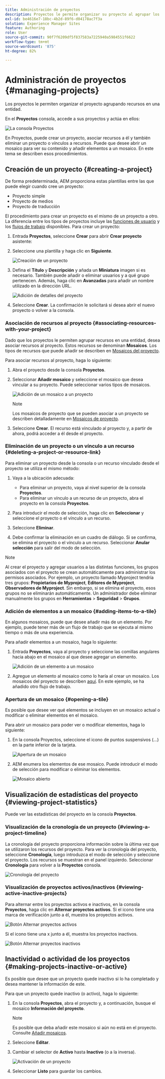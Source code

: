 ```yaml
---
title: Administración de proyectos
description: Proyectos le permite organizar su proyecto al agrupar los recursos en una entidad a la que se puede acceder y se puede administrar en la consola Proyectos
exl-id: be4616e7-18bc-4b2d-89f6-d04178ac7f3a
solution: Experience Manager Sites
feature: Authoring
role: User
source-git-commit: 90f7f6209df5f837583a7225940a5984551f6622
workflow-type: tm+mt
source-wordcount: '875'
ht-degree: 82%

---
```


# Administración de proyectos {#managing-projects}

Los proyectos le permiten organizar el proyecto agrupando recursos en una entidad.

En el **Proyectos** consola, accede a sus proyectos y actúa en ellos:

![La consola Proyectos](/help/sites-cloud/authoring/assets/projects-console.png)

En Proyectos, puede crear un proyecto, asociar recursos a él y también eliminar un proyecto o vínculos a recursos. Puede que desee abrir un mosaico para ver su contenido y añadir elementos a un mosaico. En este tema se describen esos procedimientos.

## Creación de un proyecto {#creating-a-project}

De forma predeterminada, AEM proporciona estas plantillas entre las que puede elegir cuando cree un proyecto:

* Proyecto simple
* Proyecto de medios
* Proyecto de traducción

<!-- Hiding product photoshoot via cqdoc-18072 as it is not available in Skyline.
* Product Photo Shoot Project 
-->

El procedimiento para crear un proyecto es el mismo de un proyecto a otro. La diferencia entre los tipos de proyectos incluye las [funciones de usuario](/help/sites-cloud/authoring/projects/overview.md) y los [flujos de trabajo](/help/sites-cloud/authoring/projects/workflows.md) disponibles. Para crear un proyecto:

1. Entrada **Proyectos**, seleccione **Crear** para abrir **Crear proyecto** asistente:
1. Seleccione una plantilla y haga clic en **Siguiente**.

   ![Creación de un proyecto](/help/sites-cloud/authoring/assets/projects-create.png)

1. Defina el **Título** y **Descripción** y añada un **Miniatura** imagen si es necesario. También puede añadir o eliminar usuarios y a qué grupo pertenecen. Además, haga clic en **Avanzadas** para añadir un nombre utilizado en la dirección URL.

   ![Adición de detalles del proyecto](/help/sites-cloud/authoring/assets/projects-add-team.png)

1. Seleccione **Crear**. La confirmación le solicitará si desea abrir el nuevo proyecto o volver a la consola.

### Asociación de recursos al proyecto {#associating-resources-with-your-project}

Dado que los proyectos le permiten agrupar recursos en una entidad, desea asociar recursos al proyecto. Estos recursos se denominan **Mosaicos**. Los tipos de recursos que puede añadir se describen en [Mosaicos del proyecto](/help/sites-cloud/authoring/projects/overview.md#project-tiles).

Para asociar recursos al proyecto, haga lo siguiente:

1. Abra el proyecto desde la consola **Proyectos**.
1. Seleccionar **Añadir mosaico** y seleccione el mosaico que desea vincular a su proyecto. Puede seleccionar varios tipos de mosaicos.

   ![Adición de un mosaico a un proyecto](/help/sites-cloud/authoring/assets/projects-add-tile.png)

   >[!NOTE]
   >
   >Los mosaicos de proyecto que se pueden asociar a un proyecto se describen detalladamente en [Mosaicos de proyecto](/help/sites-cloud/authoring/projects/overview.md#project-tiles).

1. Seleccione **Crear**. El recurso está vinculado al proyecto y, a partir de ahora, podrá acceder a él desde el proyecto.

### Eliminación de un proyecto o un vínculo a un recurso {#deleting-a-project-or-resource-link}

Para eliminar un proyecto desde la consola o un recurso vinculado desde el proyecto se utiliza el mismo método: 

1. Vaya a la ubicación adecuada:

   * Para eliminar un proyecto, vaya al nivel superior de la consola **Proyectos**.
   * Para eliminar un vínculo a un recurso de un proyecto, abra el proyecto en la consola **Proyectos**.

1. Para introducir el modo de selección, haga clic en **Seleccionar** y seleccione el proyecto o el vínculo a un recurso.
1. Seleccione **Eliminar**.

1. Debe confirmar la eliminación en un cuadro de diálogo. Si se confirma, se elimina el proyecto o el vínculo a un recurso. Seleccionar **Anular selección** para salir del modo de selección.

>[!NOTE]
>
>Al crear el proyecto y agregar usuarios a las distintas funciones, los grupos asociados con el proyecto se crean automáticamente para administrar los permisos asociados. Por ejemplo, un proyecto llamado Myproject tendría tres grupos: **Propietarios de Myproject**, **Editores de Myproject**, **Observadores de Myproject**. Sin embargo, si se elimina el proyecto, esos grupos no se eliminarán automáticamente. Un administrador debe eliminar manualmente los grupos en **Herramientas** > **Seguridad** > **Grupos**.

### Adición de elementos a un mosaico {#adding-items-to-a-tile}

En algunos mosaicos, puede que desee añadir más de un elemento. Por ejemplo, puede tener más de un flujo de trabajo que se ejecuta al mismo tiempo o más de una experiencia.

Para añadir elementos a un mosaico, haga lo siguiente:

1. Entrada **Proyectos**, vaya al proyecto y seleccione las comillas angulares hacia abajo en el mosaico al que desee agregar un elemento.

   ![Adición de un elemento a un mosaico](/help/sites-cloud/authoring/assets/project-workflows.png)

1. Agregue un elemento al mosaico como lo haría al crear un mosaico. Los mosaicos del proyecto se describen [aquí](/help/sites-cloud/authoring/projects/overview.md#project-tiles). En este ejemplo, se ha añadido otro flujo de trabajo.

### Apertura de un mosaico {#opening-a-tile}

Es posible que desee ver qué elementos se incluyen en un mosaico actual o modificar o eliminar elementos en el mosaico.

Para abrir un mosaico para poder ver o modificar elementos, haga lo siguiente:

1. En la consola Proyectos, seleccione el icono de puntos suspensivos (...) en la parte inferior de la tarjeta.

   ![Apertura de un mosaico](/help/sites-cloud/authoring/assets/project-links.png)

1. AEM enumera los elementos de ese mosaico. Puede introducir el modo de selección para modificar o eliminar los elementos.

   ![Mosaico abierto](/help/sites-cloud/authoring/assets/projects-add-link.png)

## Visualización de estadísticas del proyecto {#viewing-project-statistics}

Puede ver las estadísticas del proyecto en la consola **Proyectos**.

### Visualización de la cronología de un proyecto {#viewing-a-project-timeline}

La cronología del proyecto proporciona información sobre la última vez que se utilizaron los recursos del proyecto. Para ver la cronología del proyecto, seleccione **Cronología**, luego introduzca el modo de selección y seleccione el proyecto. Los recursos se muestran en el panel izquierdo. Seleccionar **Cronología** para volver a la **Proyectos** consola.

![Cronología del proyecto](/help/sites-cloud/authoring/assets/projects-timeline.png)

### Visualización de proyectos activos/inactivos {#viewing-active-inactive-projects}

Para alternar entre los proyectos activos e inactivos, en la consola **Proyectos**, haga clic en **Alternar proyectos activos**. Si el icono tiene una marca de verificación junto a él, muestra los proyectos activos.

![Botón Alternar proyectos activos](/help/sites-cloud/authoring/assets/projects-active.png)

Si el icono tiene una x junto a él, muestra los proyectos inactivos.

![Botón Alternar proyectos inactivos](/help/sites-cloud/authoring/assets/projects-inactive.png)

## Inactividad o actividad de los proyectos {#making-projects-inactive-or-active}

Es posible que desee que un proyecto quede inactivo si lo ha completado y desea mantener la información de este.

Para que un proyecto quede inactivo (o activo), haga lo siguiente:

1. En la consola **Proyectos**, abra el proyecto y, a continuación, busque el mosaico **Información del proyecto**.

   >[!NOTE]
   >
   Es posible que deba añadir este mosaico si aún no está en el proyecto. Consulte [Añadir mosaicos](#adding-items-to-a-tile).

1. Seleccione **Editar**.
1. Cambiar el selector de **Activo** hasta **Inactivo** (o a la inversa).

   ![Activación de un proyecto](/help/sites-cloud/authoring/assets/projects-add-team.png)

1. Seleccionar **Listo** para guardar los cambios.
